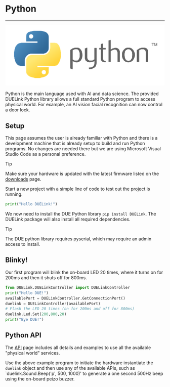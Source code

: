 # Python

---

![Python](../images/python.png)

Python is the main language used with AI and data science. The provided DUELink Python library allows a full standard Python program to access physical world. For example, an AI vision facial recognition can now control a door lock.

## Setup
This page assumes the user is already familiar with Python and there is a development machine that is already setup to build and run Python programs. No changes are needed there but we are using Microsoft Visual Studio Code as a personal preference.

> [!TIP]
> Make sure your hardware is updated with the latest firmware listed on the [downloads](..\downloads.md) page.

Start a new project with a simple line of code to test out the project is running.

```py
print("Hello DUELink!")
```

We now need to install the DUE Python library `pip install DUELink`. The DUELink package will also install all required dependencies.

> [!Tip]
> The DUE python library requires pyserial, which may require an admin access to install.

## Blinky!
Our first program will blink the on-board LED 20 times, where it turns on for 200ms and then it shuts off for 800ms.

```py
from DUELink.DUELinkController import DUELinkController
print("Hello DUE!")
availablePort = DUELinkController.GetConnectionPort()
duelink = DUELinkController(availablePort)
# Flash the LED 20 times (on for 200ms and off for 800ms)
duelink.Led.Set(200,800,20)
print("Bye DUE!")
```

## Python API

The [API](../api/intro.md) page includes all details and examples to use all the available "physical world" services.

Use the above example program to initiate the hardware instantiate the `duelink` object and then use any of the available APIs, such as `duelink.Sound.Beep('p', 500, 1000)' to generate a one second 500Hz beep using the on-board peizo buzzer.
